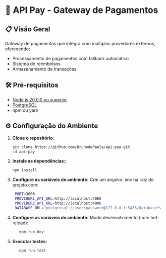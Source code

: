 # 🚀 API Pay - Gateway de Pagamentos

## 📋 Visão Geral
Gateway de pagamentos que integra com múltiplos provedores externos, oferecendo:
- Processamento de pagamentos com fallback automático
- Sistema de reembolsos
- Armazenamento de transações

## 🛠 Pré-requisitos
- [Node.js 20.0.0 ou superior](https://nodejs.org/)
- [PostgreSQL](https://www.postgresql.org/)
- npm ou yarn

## ⚙️ Configuração do Ambiente

1. **Clone o repositório**:
   ```bash
   git clone https://github.com/BrunodePaula/api-pay.git
   cd api-pay
2. **Instale as dependências:**:
   ```bash
   npm install
3. **Configure as variáveis de ambiente:**
    Crie um arquivo .env na raiz do projeto com:
   ```bash
    PORT=3000
    PROVIDER1_API_URL=http://localhost:4000
    PROVIDER2_API_URL=http://localhost:4000
    DATABASE_URL="postgresql://user:password@127.0.0.1:5433/database?schema=public"
4. **Configure as variáveis de ambiente:**
Modo desenvolvimento (com hot-reload):
     ```bash
        npm run dev
5. **Executar testes:**
     ```bash
        npm run test